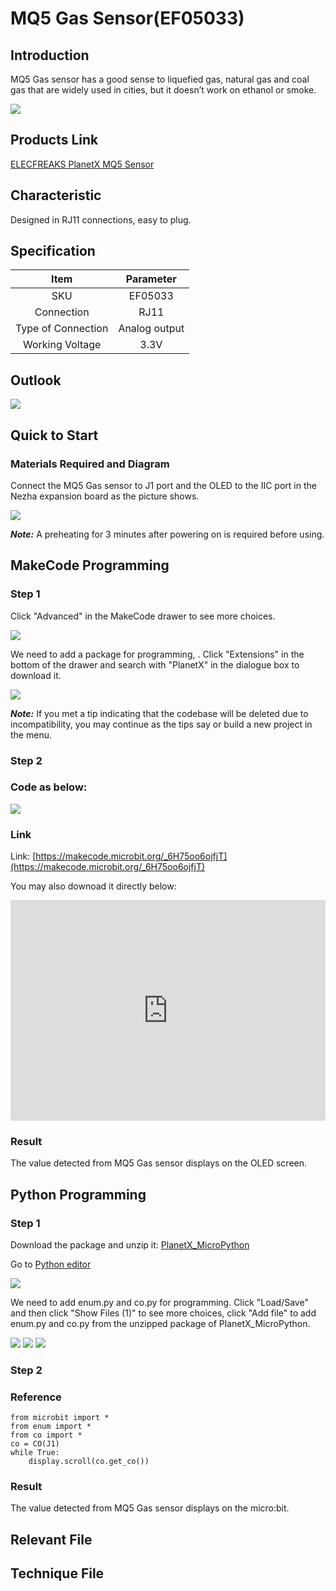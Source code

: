# MQ5 Gas Sensor(EF05033)

## Introduction

MQ5 Gas sensor has a good sense to liquefied gas, natural gas and coal gas that are widely used in cities, but it doesn’t work on ethanol or smoke.

![](./images/05033_01.png)

## Products Link

[ELECFREAKS PlanetX MQ5 Sensor](https://shop.elecfreaks.com/products/elecfreaks-planetx-mq5-sensor?_pos=1&_sid=71ef73528&_ss=r)

## Characteristic


 Designed in RJ11 connections, easy to plug.

## Specification


Item | Parameter 
:-: | :-: 
SKU|EF05033
Connection|RJ11
Type of Connection|Analog output
Working Voltage|3.3V

## Outlook



![](./images/05033_02.png)

## Quick to Start


### Materials Required and Diagram

 Connect the MQ5 Gas sensor to J1 port and the OLED to the IIC port in the Nezha expansion board as the picture shows.


![](./images/05033_03.png)

***Note:*** A preheating for 3 minutes after powering on is required before using.

## MakeCode Programming


### Step 1

Click "Advanced" in the MakeCode drawer to see more choices.

![](./images/05001_04.png)

We need to add a package for programming, . Click "Extensions" in the bottom of the drawer and search with "PlanetX" in the dialogue box to download it. 

![](./images/05001_05.png)

***Note:*** If you met a tip indicating that the codebase will be deleted due to incompatibility, you may continue as the tips say or build a new project in the menu. 

### Step 2

### Code as below:

![](./images/05033_06.png)


### Link
Link: [https://makecode.microbit.org/_6H75oo6ojfjT](https://makecode.microbit.org/_6H75oo6ojfjT)

You may also downoad it directly below:

<div style="position:relative;height:0;padding-bottom:70%;overflow:hidden;"><iframe style="position:absolute;top:0;left:0;width:100%;height:100%;" src="https://makecode.microbit.org/#pub:_6H75oo6ojfjT" frameborder="0" sandbox="allow-popups allow-forms allow-scripts allow-same-origin"></iframe></div>  


### Result
 The value detected from MQ5 Gas sensor displays on the OLED screen.

## Python Programming 


### Step 1

Download the package and unzip it: [PlanetX_MicroPython](https://github.com/lionyhw/PlanetX_MicroPython/archive/master.zip)

Go to  [Python editor](https://python.microbit.org/v/2.0)

![](./images/05001_07.png)

We need to add enum.py and co.py for programming. Click "Load/Save" and then click "Show Files (1)" to see more choices, click "Add file" to add enum.py and co.py from the unzipped package of PlanetX_MicroPython. 

![](./images/05001_08.png)
![](./images/05001_09.png)
![](./images/05033_10.png)

### Step 2

### Reference

```
from microbit import *
from enum import *
from co import *
co = CO(J1)
while True:
    display.scroll(co.get_co())
```


### Result
 The value detected from MQ5 Gas sensor displays on the micro:bit.

## Relevant File


## Technique File

